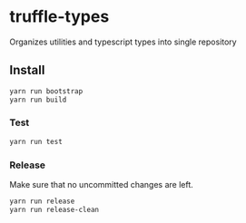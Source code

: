 # truffle-types

Organizes utilities and typescript types into single repository

## Install

```bash
yarn run bootstrap
yarn run build
```

### Test

```bash
yarn run test
```

### Release

Make sure that no uncommitted changes are left.

```bash
yarn run release
yarn run release-clean
```

